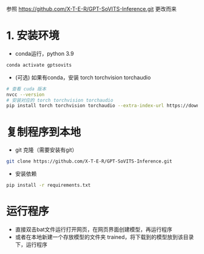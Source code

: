 参照 https://github.com/X-T-E-R/GPT-SoVITS-Inference.git 更改而来
# 1. 安装环境
  - conda运行，python 3.9
  ``` sh
  conda activate gptsovits
  ``` 

  - (可选) 如果有conda，安装 torch torchvision torchaudio
  ``` sh
  # 查看 cuda 版本
  nvcc --version
  # 安装对应的 torch torchvision torchaudio
  pip install torch torchvision torchaudio --extra-index-url https://download.pytorch.org/whl/cu121
  ```

# 复制程序到本地
  - git 克隆（需要安装有git）
  ``` sh
  git clone https://github.com/X-T-E-R/GPT-SoVITS-Inference.git
  ```

  - 安装依赖
  ``` sh
  pip install -r requirements.txt
  ```

# 运行程序
  - 直接双击bat文件运行打开网页，在网页界面创建模型，再运行程序
  - 或者在本地新建一个存放模型的文件夹 trained，将下载到的模型放到该目录下，运行程序
